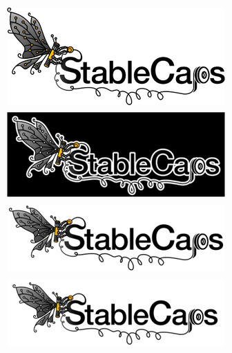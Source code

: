 ![logo1](profile/images/giristable_stablecaps_png_1_reduced.png)

![logo2](profile/images/giristable_stable_caps_png_2_trimmed.png)

![logo3](profile/images/taken/penultimate.png)

![hspace_bot](profile/images/logo_hspace_bott.png)


<!--

**Here are some ideas to get you started:**

🙋‍♀️ A short introduction - what is your organization all about?
🌈 Contribution guidelines - how can the community get involved?
👩‍💻 Useful resources - where can the community find your docs? Is there anything else the community should know?
🍿 Fun facts - what does your team eat for breakfast?
🧙 Remember, you can do mighty things with the power of [Markdown](https://docs.github.com/github/writing-on-github/getting-started-with-writing-and-formatting-on-github/basic-writing-and-formatting-syntax)

sizes:
convert giristable_stablecaps_png_3.png -resize 970^x428 -quality 10 giristable_stablecaps_png_3_reduced.png
-->
